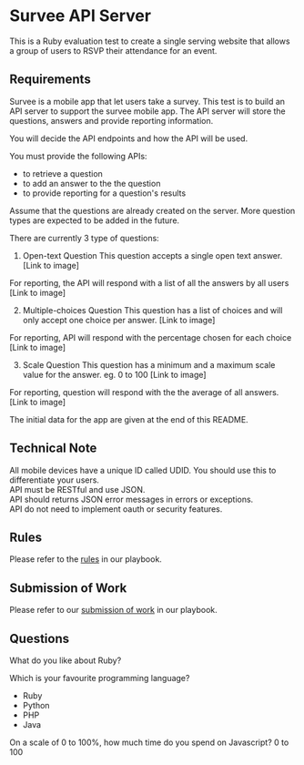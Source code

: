 # Survee API Server
This is a Ruby evaluation test to create a single serving website that allows a group of users to RSVP their attendance for an event.

## Requirements
Survee is a mobile app that let users take a survey.
This test is to build an API server to support the survee mobile app.
The API server will store the questions, answers and provide reporting information.

You will decide the API endpoints and how the API will be used.

You must provide the following APIs:
- to retrieve a question
- to add an answer to the the question
- to provide reporting for a question's results

Assume that the questions are already created on the server.
More question types are expected to be added in the future.

There are currently 3 type of questions:
1) Open-text Question
This question accepts a single open text answer.
[Link to image]

For reporting, the API will respond with a list of all the answers by all users
[Link to image]

2) Multiple-choices Question
This question has a list of choices and will only accept one choice per answer.
[Link to image]

For reporting, API will respond with the percentage chosen for each choice
[Link to image]

3) Scale Question
This question has a minimum and a maximum scale value for the answer. eg. 0 to 100
[Link to image]

For reporting, question will respond with the the average of all answers.
[Link to image]

The initial data for the app are given at the end of this README.

## Technical Note
All mobile devices have a unique ID called UDID. You should use this to differentiate your users.  
API must be RESTful and use JSON.  
API should returns JSON error messages in errors or exceptions.  
API do not need to implement oauth or security features.  

## Rules
Please refer to the [rules](https://github.com/futureworkz/playbook/tree/master/protocols/ruby-evaluation-test#rules) in our playbook.

## Submission of Work
Please refer to our [submission of work](https://github.com/futureworkz/playbook/tree/master/protocols/ruby-evaluation-test#submission-of-work) in our playbook.

## Questions
What do you like about Ruby?

Which is your favourite programming language?
- Ruby
- Python
- PHP
- Java

On a scale of 0 to 100%, how much time do you spend on Javascript?
0 to 100
